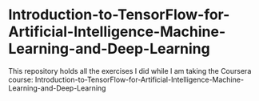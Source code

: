 # Introduction-to-TensorFlow-for-Artificial-Intelligence-Machine-Learning-and-Deep-Learning
This repository holds all the exercises I did while I am taking the Coursera course: Introduction-to-TensorFlow-for-Artificial-Intelligence-Machine-Learning-and-Deep-Learning
